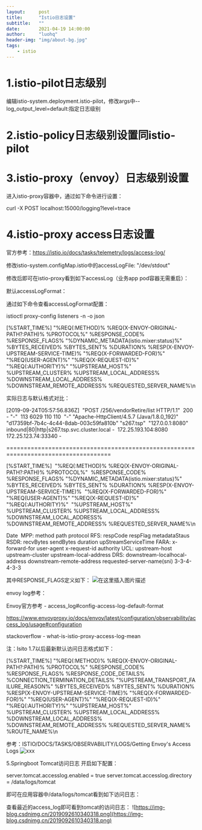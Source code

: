 ```yaml
---
layout:     post
title:      "Istio日志设置"
subtitle:   ""
date:       2021-04-19 14:00:00
author:     "luohq"
header-img: "img/about-bg.jpg"
tags:
    - istio
---
```

# 1.istio-pilot日志级别
编辑istio-system.deployment.istio-pilot，修改args中--log_output_level=default:指定日志级别



# 2.istio-policy日志级别设置同istio-pilot
# 3.istio-proxy（envoy）日志级别设置
进入istio-proxy容器中，通过如下命令进行设置：

curl -X POST localhost:15000/logging?level=trace

# 4.istio-proxy access日志设置
官方参考：https://istio.io/docs/tasks/telemetry/logs/access-log/

修改istio-system.configMap.istio中的accessLogFile: "/dev/stdout"



修改后即可在istio-proxy看到如下accessLog（业务app pod容器无需重启）： 



默认accessLogFormat：

通过如下命令查看accessLogFormat配置：

istioctl proxy-config listeners <your pod> -n <your namespace> -o json





[%START_TIME%] \"%REQ(:METHOD)% %REQ(X-ENVOY-ORIGINAL-PATH?:PATH)% %PROTOCOL%\" %RESPONSE_CODE% %RESPONSE_FLAGS% \"%DYNAMIC_METADATA(istio.mixer:status)%\" %BYTES_RECEIVED% %BYTES_SENT% %DURATION% %RESP(X-ENVOY-UPSTREAM-SERVICE-TIME)% \"%REQ(X-FORWARDED-FOR)%\" \"%REQ(USER-AGENT)%\" \"%REQ(X-REQUEST-ID)%\" \"%REQ(:AUTHORITY)%\" \"%UPSTREAM_HOST%\" %UPSTREAM_CLUSTER% %UPSTREAM_LOCAL_ADDRESS% %DOWNSTREAM_LOCAL_ADDRESS% %DOWNSTREAM_REMOTE_ADDRESS% %REQUESTED_SERVER_NAME%\n

实际日志与默认格式对比：

[2019-09-24T05:57:56.836Z] 
"POST /256/vendorRetire/list HTTP/1.1" 
200 - "-" 
113 6029 110 110 
"-" "Apache-HttpClient/4.5.7 (Java/1.8.0_192)" "d17359bf-7b4c-4c44-8dab-003c59fa810b" "s267.tsp" 
"127.0.0.1:8080" inbound|80|http|s267.tsp.svc.cluster.local - 
172.25.193.104:8080 172.25.123.74:33340 - 

====================================================================================

[%START_TIME%] 
\"%REQ(:METHOD)% %REQ(X-ENVOY-ORIGINAL-PATH?:PATH)% %PROTOCOL%\" 
%RESPONSE_CODE% %RESPONSE_FLAGS% \"%DYNAMIC_METADATA(istio.mixer:status)%\" 
%BYTES_RECEIVED% %BYTES_SENT% %DURATION% %RESP(X-ENVOY-UPSTREAM-SERVICE-TIME)% 
\"%REQ(X-FORWARDED-FOR)%\" \"%REQ(USER-AGENT)%\" \"%REQ(X-REQUEST-ID)%\" \"%REQ(:AUTHORITY)%\" 
\"%UPSTREAM_HOST%\" %UPSTREAM_CLUSTER% %UPSTREAM_LOCAL_ADDRESS% 
%DOWNSTREAM_LOCAL_ADDRESS% %DOWNSTREAM_REMOTE_ADDRESS% %REQUESTED_SERVER_NAME%\n

Date 
MPP: method path protocol
RFS: respCode respFlag metadataStaus
RSDR: recvBytes sendBytes duration upStreamServiceTime
FARA: x-forward-for user-agent x-request-id authority
UCL: upstream-host upstream-cluster upstream-local-address
DRS: downstream-localhocal-address downstream-remote-address requested-server-name(sni)
3-3-4-4-3-3

其中RESPONSE_FLAGS定义如下：
![在这里插入图片描述](https://img-blog.csdnimg.cn/20210413163605230.png?x-oss-process=image/watermark,type_ZmFuZ3poZW5naGVpdGk,shadow_10,text_aHR0cHM6Ly9ibG9nLmNzZG4ubmV0L2x1bzE1MjQyMjA4MzEw,size_16,color_FFFFFF,t_70)

envoy log参考：

Envoy官方参考 - access_log#config-access-log-default-format

https://www.envoyproxy.io/docs/envoy/latest/configuration/observability/access_log/usage#configuration

stackoverflow - what-is-istio-proxy-access-log-mean 



注：Isito 1.7以后最新默认访问日志格式如下：

[%START_TIME%]
\"%REQ(:METHOD)% %REQ(X-ENVOY-ORIGINAL-PATH?:PATH)% %PROTOCOL%\"
%RESPONSE_CODE% %RESPONSE_FLAGS% %RESPONSE_CODE_DETAILS% %CONNECTION_TERMINATION_DETAILS% \"%UPSTREAM_TRANSPORT_FAILURE_REASON%\"
%BYTES_RECEIVED% %BYTES_SENT% %DURATION% %RESP(X-ENVOY-UPSTREAM-SERVICE-TIME)%
\"%REQ(X-FORWARDED-FOR)%\" \"%REQ(USER-AGENT)%\" \"%REQ(X-REQUEST-ID)%\" \"%REQ(:AUTHORITY)%\"
\"%UPSTREAM_HOST%\" %UPSTREAM_CLUSTER% %UPSTREAM_LOCAL_ADDRESS% 
%DOWNSTREAM_LOCAL_ADDRESS% %DOWNSTREAM_REMOTE_ADDRESS% %REQUESTED_SERVER_NAME% %ROUTE_NAME%\n



参考：ISTIO/DOCS/TASKS/OBSERVABILITY/LOGS/Getting Envoy's Access Logs
![xxx](https://img-blog.csdnimg.cn/20210401085241332.png?x-oss-process=image/watermark,type_ZmFuZ3poZW5naGVpdGk,shadow_10,text_aHR0cHM6Ly9ibG9nLmNzZG4ubmV0L2x1bzE1MjQyMjA4MzEw,size_16,color_FFFFFF,t_70)

5.Springboot Tomcat访问日志
开启如下配置：

server.tomcat.accesslog.enabled = true
server.tomcat.accesslog.directory = /data/logs/tomcat

即可在应用容器中/data/logs/tomcat看到如下访问日志：


查看最近的access_log即可看到tomcat的访问日志：
![https://img-blog.csdnimg.cn/2019092610340318.png](https://img-blog.csdnimg.cn/2019092610340318.png)
